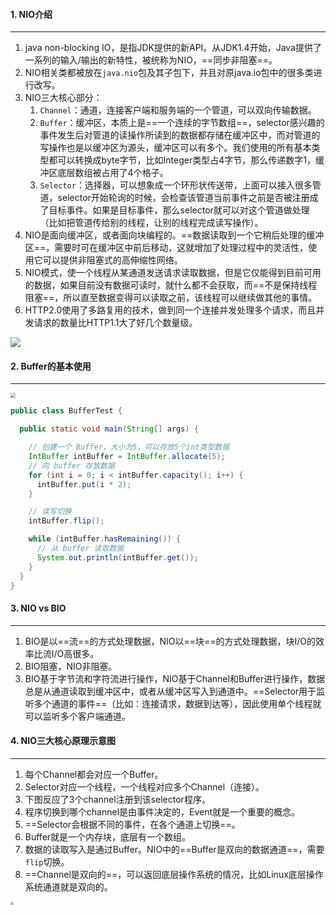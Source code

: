#### 1. NIO介绍

---

1. java non-blocking IO，是指JDK提供的新API。从JDK1.4开始，Java提供了一系列的输入/输出的新特性，被统称为NIO，==同步非阻塞==。
2. NIO相关类都被放在`java.nio`包及其子包下，并且对原java.io包中的很多类进行改写。
3. NIO三大核心部分：
   1. `Channel`：通道，连接客户端和服务端的一个管道，可以双向传输数据。
   2. `Buffer`：缓冲区，本质上是==一个连续的字节数组==，selector感兴趣的事件发生后对管道的读操作所读到的数据都存储在缓冲区中，而对管道的写操作也是以缓冲区为源头，缓冲区可以有多个。我们使用的所有基本类型都可以转换成byte字节，比如Integer类型占4字节，那么传递数字1，缓冲区底层数组被占用了4个格子。
   3. `Selector`：选择器，可以想象成一个环形状传送带，上面可以接入很多管道，selector开始轮询的时候，会检查该管道当前事件之前是否被注册成了目标事件。如果是目标事件，那么selector就可以对这个管道做处理（比如把管道传给别的线程，让别的线程完成读写操作）。
4. NIO是面向缓冲区，或者面向块编程的。==数据读取到一个它稍后处理的缓冲区==，需要时可在缓冲区中前后移动，这就增加了处理过程中的灵活性，使用它可以提供非阻塞式的高伸缩性网络。
5. NIO模式，使一个线程从某通道发送请求读取数据，但是它仅能得到目前可用的数据，如果目前没有数据可读时，就什么都不会获取，而==不是保持线程阻塞==，所以直至数据变得可以读取之前，该线程可以继续做其他的事情。
6. HTTP2.0使用了多路复用的技术，做到同一个连接并发处理多个请求，而且并发请求的数量比HTTP1.1大了好几个数量级。

![](https://tva1.sinaimg.cn/large/008i3skNgy1gruhbjfqvhj30xc0negmh.jpg)



#### 2. Buffer的基本使用

---

<img src="https://tva1.sinaimg.cn/large/008i3skNgy1grujgvit7cj30f40b6q2y.jpg" style="zoom:50%;" />

```java
public class BufferTest {

  public static void main(String[] args) {

    // 创建一个 Buffer，大小为5，可以存放5个int类型数据
    IntBuffer intBuffer = IntBuffer.allocate(5);
    // 向 buffer 存放数据
    for (int i = 0; i < intBuffer.capacity(); i++) {
      intBuffer.put(i * 2);
    }

    // 读写切换
    intBuffer.flip();

    while (intBuffer.hasRemaining()) {
      // 从 buffer 读取数据
      System.out.println(intBuffer.get());
    }
  }
}
```



#### 3. NIO vs BIO

---

1. BIO是以==流==的方式处理数据，NIO以==块==的方式处理数据，块I/O的效率比流I/O高很多。
2. BIO阻塞，NIO非阻塞。
3. BIO基于字节流和字符流进行操作，NIO基于Channel和Buffer进行操作，数据总是从通道读取到缓冲区中，或者从缓冲区写入到通道中。==Selector用于监听多个通道的事件==（比如：连接请求，数据到达等），因此使用单个线程就可以监听多个客户端通道。



#### 4. NIO三大核心原理示意图

---

1. 每个Channel都会对应一个Buffer。
2. Selector对应一个线程，一个线程对应多个Channel（连接）。
3. 下图反应了3个channel注册到该selector程序。
4. 程序切换到哪个channel是由事件决定的，Event就是一个重要的概念。
5. ==Selector会根据不同的事件，在各个通道上切换==。
6. Buffer就是一个内存块，底层有一个数组。
7. 数据的读取写入是通过Buffer。NIO中的==Buffer是双向的数据通道==，需要`flip`切换。
8. ==Channel是双向的==，可以返回底层操作系统的情况，比如Linux底层操作系统通道就是双向的。

<img src="https://tva1.sinaimg.cn/large/008i3skNgy1grujx1bs2gj30t814ojsa.jpg" style="zoom: 33%;" />

